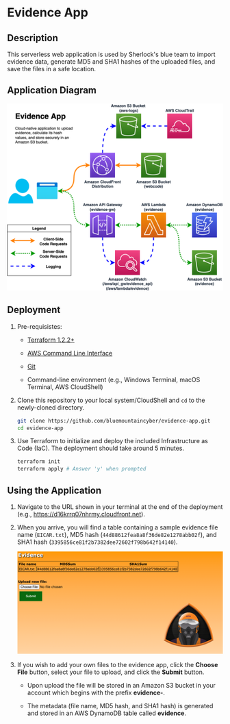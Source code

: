 # Evidence App

## Description

This serverless web application is used by Sherlock's blue team to import evidence data, generate MD5 and SHA1 hashes of the uploaded files, and save the files in a safe location.

## Application Diagram

![Application Diagram](docs/img/app-diagram.png)

## Deployment

1. Pre-requisistes:

    - [Terraform 1.2.2+](https://www.terraform.io/downloads)

    - [AWS Command Line Interface](https://docs.aws.amazon.com/cli/latest/userguide/getting-started-install.html)

    - [Git](https://git-scm.com/downloads)

    - Command-line environment (e.g., Windows Terminal, macOS Terminal, AWS CloudShell)

2. Clone this repository to your local system/CloudShell and `cd` to the newly-cloned directory.

    ```bash
    git clone https://github.com/bluemountaincyber/evidence-app.git
    cd evidence-app
    ```

3. Use Terraform to initialize and deploy the included Infrastructure as Code (IaC). The deployment should take around 5 minutes.

    ```bash
    terraform init
    terraform apply # Answer 'y' when prompted
    ```

## Using the Application

1. Navigate to the URL shown in your terminal at the end of the deployment (e.g., https://d16krrq07nhrmy.cloudfront.net).

2. When you arrive, you will find a table containing a sample evidence file name (`EICAR.txt`), MD5 hash (`44d88612fea8a8f36de82e1278abb02f`), and SHA1 hash (`3395856ce81f2b7382dee72602f798b642f14140`).

    ![Default Web Page](docs/img/app-default-page.png)

3. If you wish to add your own files to the evidence app, click the **Choose File** button, select your file to upload, and click the **Submit** button.

    - Upon upload the file will be stored in an Amazon S3 bucket in your account which begins with the prefix **evidence-**.

    - The metadata (file name, MD5 hash, and SHA1 hash) is generated and stored in an AWS DynamoDB table called **evidence**.